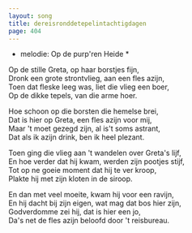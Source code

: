 ```yaml
---
layout: song
title: dereisronddetepelintachtigdagen
page: 404
---
```


* melodie: Op de purp'ren Heide *  

Op de stille Greta, op haar borstjes fijn,  
Dronk een grote strontvlieg, aan een fles azijn,  
Toen dat fleske leeg was, liet die vlieg een boer,  
Op de dikke tepels, van die arme hoer.  

Hoe schoon op die borsten die hemelse brei,  
Dat is hier op Greta, een fles azijn voor mij,  
Maar 't moet gezegd zijn, al is't soms astrant,  
Dat als ik azijn drink, ben ik heel plezant.  

Toen ging die vlieg aan 't wandelen over Greta's lijf,  
En hoe verder dat hij kwam, werden zijn pootjes stijf,  
Tot op ne goeie moment dat hij te ver kroop,  
Plakte hij met zijn kloten in de siroop.  

En dan met veel moeite, kwam hij voor een ravijn,  
En hij dacht bij zijn eigen, wat mag dat bos hier zijn,  
Godverdomme zei hij, dat is hier een jo,  
Da's net de fles azijn beloofd door 't reisbureau.  

